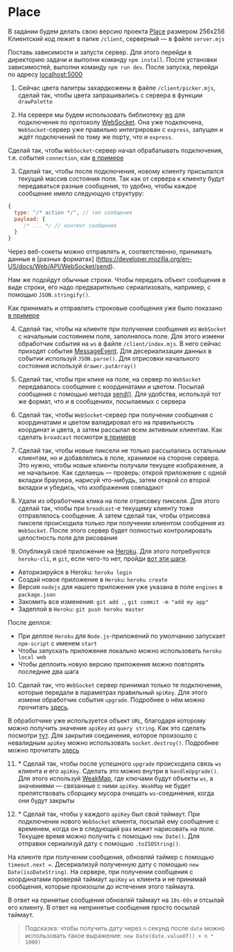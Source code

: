 # Place

В задании будем делать свою версию проекта [Place](<https://en.wikipedia.org/wiki/Place_(Reddit)>) размером 256x256
Клиентский код лежит в папке `/client`, серверный — в файле `server.mjs`

Поставь зависимости и запусти сервер. Для этого перейди в директорию задачи и выполни команду `npm install`. 
После установки зависимостей, выполни команду `npm run dev`. После запуска, перейди по адресу [localhost:5000](http://localhost:5000)

1. Сейчас цвета палитры захардкожены в файле `/client/picker.mjs`, 
cделай так, чтобы цвета запрашивались с сервера в функции `drawPalette`

2. На сервере мы будем использовать библиотеку [ws](https://github.com/websockets/ws) 
для подключения по протоколу [WebSocket](https://developer.mozilla.org/en-US/docs/Web/API/WebSockets_API). 
Она уже подключена, `WebSocket`-сервер уже правильно интегрирован с `express`, запущен и ждёт подключений по тому же порту,
что и `express`.

Сделай так, чтобы `WebSocket`-сервер начал обрабатывать подключения, 
т.е. события `connection`, как [в примере](https://github.com/websockets/ws#simple-server)

3. Сделай так, чтобы после подключения, новому клиенту присылался текущий массив состояния поля. 
Так как от сервера к клиенту будут передаваться разные сообщения, то удобно, чтобы каждое сообщение имело следующую структуру:

```javascript
{
  type: "/* action */", // тип сообщения
  payload: {
     /* ... */ // контент сообщения
  }
}
```

Через веб-сокеты можно отправлять и, соответственно, принимать данные в [разных форматах]
(https://developer.mozilla.org/en-US/docs/Web/API/WebSocket/send).

Нам же подойдут обычные строки. Чтобы передать объект сообщения в виде строки, 
его надо предварительно сериализовать, например, с помощью `JSON.stringify()`.

Как принимать и отправлять строковые сообщения уже было показано [в примере](https://github.com/websockets/ws#simple-server)

4. Сделай так, чтобы на клиенте при получении сообщения из `WebSocket` с начальным состоянием поля, заполнялось поле. 
Для этого измени обработчик события на `ws` в файле `/client/index.mjs`. 
В него сейчас приходят события [MessageEvent](https://developer.mozilla.org/en-US/docs/Web/API/MessageEvent). 
Для десериализации данных в событии используй `JSON.parse()`. 
Для отрисовки начального состояния используй `drawer.putArray()`

5. Сделай так, чтобы при клике на поле, на сервер по `WebSocket` передавалось сообщение с координатами и цветом. 
Посылай сообщения с помощью метода [send()](https://developer.mozilla.org/en-US/docs/Web/API/WebSocket/send). 
Для удобства, используй тот же формат, что и в сообщениях, посылаемых с сервера

6. Сделай так, чтобы `WebSocket`-сервер при получении сообщения с координатами и цветом валидировал 
его на правильность координат и цвета, а затем рассылал всем активным клиентам. 
Как сделать `broadcast` посмотри [в примере](https://github.com/websockets/ws#server-broadcast)

7. Сделай так, чтобы новые пиксели не только рассылались остальным клиентам, 
но и добавлялись в поле, хранимое на стороне сервера. 
Это нужно, чтобы новые клиенты получали текущее изображение, а не начальное. 
Как сделаешь — проверь: открой приложение с одной вкладки браузера, 
нарисуй что-нибудь, затем открой со второй вкладки и убедись, что изображения совпадают

8. Удали из обработчика клика на поле отрисовку пикселя. 
Для этого сделай так, чтобы при `broadcast`-е текущему клиенту тоже отправлялось сообщение.
А затем сделай так, чтобы отрисовка пикселя происходила только при получении клиентом сообщения из `WebSocket`. 
После этого сервер будет полностью контролировать целостность поля для рисования

9. Опубликуй своё приложение на [Heroku](https://id.heroku.com/login). 
Для этого потребуются `heroku-cli`, и `git`, если чего-то нет, 
пройди [вот эти шаги](https://devcenter.heroku.com/articles/getting-started-with-nodejs#set-up).

- Авторизируйся в Heroku: `heroku login`
- Создай новое приложение в `Heroku`: `heroku create`
- Версия `nodejs` для нашего приложения уже указана в поле `engines` в `package.json`
- Закомить все изменения: `git add .`, `git commit -m "add my app"`
- Задеплой в `Heroku`: `git push heroku master`

После деплоя:

- При деплое `Heroku` для `Node.js`-приложений по умолчанию запускает `npm-script` с именем `start`
- Чтобы запускать приложение локально можно использовать `heroku local web`
- Чтобы деплоить новую версию приложения можно повторять последние два шага

10. Сделай так, что `WebSocket` сервер принимал только те подключения, которые передали в параметрах правильный `apiKey`. 
Для этого измени обработчик события `upgrade`. 
Подробнее о нём можно прочитать [здесь](https://nodejs.org/api/http.html#http_event_upgrade).

В обработчике уже используется объект `URL`, благодаря которому можно получить значение `apiKey` 
из `query string`. Как это сделать посмотри [тут](https://nodejs.org/api/url.html#url_class_urlsearchparams). 
Для закрытия соединения, которое произошло с невалидным `apiKey` можно использовать `socket.destroy()`. 
Подробнее можно прочитать [здесь](https://nodejs.org/api/stream.html#stream_writable_destroy_error)

11. \* Сделай так, чтобы после успешного `upgrade` происходила связь `ws` клиента и его `apiKey`. 
Сделать это можно внутри в `handleUpgrade()`. 
Для этого используй [WeakMap](https://developer.mozilla.org/en-US/docs/Web/JavaScript/Reference/Global_Objects/WeakMap), 
где ключами будут объекты `ws`, а значениями — связанные с ними `apiKey`. 
`WeakMap` не будет препятствовать сборщику мусора очищать `ws`-соединения, когда они будут закрыты

12. \* Сделай так, чтобы у каждого `apiKey` был свой таймаут. 
При подключении нового `WebSocket` клиента, посылай ему сообщение с временем, 
когда он в следующий раз может нарисовать на поле. Текущее время можно получить с помощью `new Date()`. 
Для отправки сериализуй дату с помощью `.toISOString()`.

На клиенте при получении сообщения, обновляй таймер с помощью `timeout.next =`. 
Десериализуй полученную дату с помощью `new Date(isoDateString)`. 
На сервере, при получении сообщения с координатами проверяй таймаут `apiKey` `ws` 
клиента и не принимай сообщения, которые произошли до истечения этого таймаута.

В ответ на принятые сообщения обновляй таймаут на `10s-60s` и отсылай его клиенту. 
В ответ на непринятые сообщения просто посылай таймаут.

> Подсказка: чтобы получить дату через `n` секунд после `date` можно использовать такое выражение: 
>`new Date(date.valueOf() + n * 1000)`
